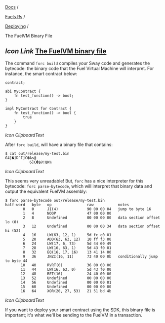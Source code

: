 [Docs](https://docs.fuel.network/) /

[Fuels Rs](https://docs.fuel.network/docs/fuels-rs/) /

[Deploying](https://docs.fuel.network/docs/fuels-rs/deploying/) /

The FuelVM Binary File

## _Icon Link_ [The FuelVM binary file](https://docs.fuel.network/docs/fuels-rs/deploying/the-fuelvm-binary-file/\#the-fuelvm-binary-file)

The command `forc build` compiles your Sway code and generates the bytecode: the binary code that the Fuel Virtual Machine will interpret. For instance, the smart contract below:

```fuel_Box fuel_Box-idXKMmm-css
contract;

abi MyContract {
    fn test_function() -> bool;
}

impl MyContract for Contract {
    fn test_function() -> bool {
        true
    }
}
```

_Icon ClipboardText_

After `forc build`, will have a binary file that contains:

```fuel_Box fuel_Box-idXKMmm-css
$ cat out/release/my-test.bin
G4]�]D`I]C�As@
           6]C�$@!QK%
```

_Icon ClipboardText_

This seems very unreadable! But, `forc` has a nice interpreter for this bytecode: `forc parse-bytecode`, which will interpret that binary data and output the equivalent FuelVM assembly:

```fuel_Box fuel_Box-idXKMmm-css
$ forc parse-bytecode out/release/my-test.bin
half-word   byte   op                raw           notes
        0   0      JI(4)             90 00 00 04   jump to byte 16
        1   4      NOOP              47 00 00 00
        2   8      Undefined         00 00 00 00   data section offset lo (0)
        3   12     Undefined         00 00 00 34   data section offset hi (52)
        4   16     LW(63, 12, 1)     5d fc c0 01
        5   20     ADD(63, 63, 12)   10 ff f3 00
        6   24     LW(17, 6, 73)     5d 44 60 49
        7   28     LW(16, 63, 1)     5d 43 f0 01
        8   32     EQ(16, 17, 16)    13 41 14 00
        9   36     JNZI(16, 11)      73 40 00 0b   conditionally jump to byte 44
       10   40     RVRT(0)           36 00 00 00
       11   44     LW(16, 63, 0)     5d 43 f0 00
       12   48     RET(16)           24 40 00 00
       13   52     Undefined         00 00 00 00
       14   56     Undefined         00 00 00 01
       15   60     Undefined         00 00 00 00
       16   64     XOR(20, 27, 53)   21 51 bd 4b
```

_Icon ClipboardText_

If you want to deploy your smart contract using the SDK, this binary file is important; it's what we'll be sending to the FuelVM in a transaction.